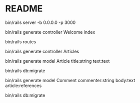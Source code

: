 # README

bin/rails server -b 0.0.0.0 -p 3000

bin/rails generate controller Welcome index

bin/rails routes

bin/rails generate controller Articles

bin/rails generate model Article title:string text:text

bin/rails db:migrate

bin/rails generate model Comment commenter:string body:text article:references

bin/rails db:migrate
